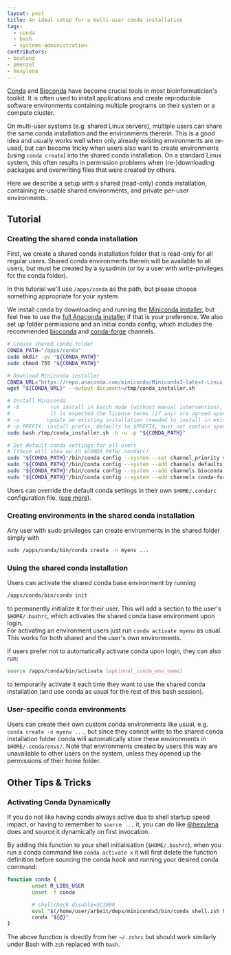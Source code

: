 ```yaml
---
layout: post
title: An ideal setup for a multi-user conda installation
tags:
  - conda
  - bash
  - systems-administration
contributors:
- boulund
- pmenzel
- hexylena
---
```


[Conda](https://docs.conda.io/projects/conda/en/stable/) and [Bioconda](https://bioconda.github.io/) have become crucial tools in most bioinformatician's toolkit. It is often used to install applications and create reproducible software environments containing multiple programs on their system or a compute cluster. 

On multi-user systems (e.g. shared Linux servers), multiple users can share the same conda installation and the environments thererin. This is a good idea and usually works well when only already existing environments are re-used, but can become tricky when users also want to create environments (using `conda create`) into the shared conda installation. On a standard Linux system, this often results in permission problems when (re-)downloading packages and overwriting files that were created by others.

Here we describe a setup with a shared (read-only) conda installation, containing re-usable shared environments, and private per-user environments.

## Tutorial

### Creating the shared conda installation

First, we create a shared conda installation folder that is read-only for all regular users. Shared conda environments therein will be available to all users, but must be created by a sysadmin (or by a user with write-privileges for the conda folder). 

In this tutorial we'll use `/apps/conda` as the path, but please choose something appropriate for your system.

We install conda by downloading and running the [Miniconda installer](https://repo.anaconda.com/miniconda/), but feel free to use the [full Anaconda installer](https://repo.anaconda.com/archive/) if that is your preference. We also set up folder permissions and an initial conda config, which includes the recommended [bioconda](https://bioconda.github.io/) and [conda-forge](https://conda-forge.org/) channels.

```bash
# Create shared conda folder
CONDA_PATH="/apps/conda"
sudo mkdir -pv "${CONDA_PATH}"
sudo chmod 755 "${CONDA_PATH}"

# Download Miniconda installer
CONDA_URL="https://repo.anaconda.com/miniconda/Miniconda3-latest-Linux-x86_64.sh"
wget "${CONDA_URL}" --output-document=/tmp/conda_installer.sh

# Install Miniconda
# -b          run install in batch mode (without manual intervention),
#             it is expected the license terms (if any) are agreed upon
# -u         update an existing installation (needed to install in existing dir)
# -p PREFIX  install prefix, defaults to $PREFIX, must not contain spaces.
sudo bash /tmp/conda_installer.sh -b -u -p "${CONDA_PATH}"

# Set default conda settings for all users
# (these will show up in $CONDA_PATH/.condarc)
sudo "${CONDA_PATH}"/bin/conda config --system --set channel_priority strict
sudo "${CONDA_PATH}"/bin/conda config --system --add channels defaults
sudo "${CONDA_PATH}"/bin/conda config --system --add channels bioconda
sudo "${CONDA_PATH}"/bin/conda config --system --add channels conda-forge
```

Users can override the default conda settings in their own `$HOME/.condarc` configuration file, [(see more)](https://conda.io/projects/conda/en/latest/user-guide/configuration/admin-multi-user-install.html#user-configuration-file).

### Creating environments in the shared conda installation
Any user with sudo privileges can create environments in the shared folder simply with
```bash
sudo /apps/conda/bin/conda create -n myenv ...
```

### Using the shared conda installation
Users can activate the shared conda base environment by running
```bash
/apps/conda/bin/conda init
```
to permanently initialize it for their user.
This will add a section to the user's `$HOME/.bashrc`, which activates the shared conda base environment upon login.  
For activating an environment users just run `conda activate myenv` as usual. This works for both shared and the user's own environments.

If users prefer not to automatically activate conda upon login, they can also run:
```bash
source /apps/conda/bin/activate [optional_conda_env_name]
```
to temporarily activate it each time they want to use the shared conda installation (and use conda as usual for the rest of this bash session).

### User-specific conda environments
Users can create their own custom conda environments like usual, e.g. `conda create -n myenv ...`, but since they cannot write to the shared conda installation folder conda will automatically store these environments in `$HOME/.conda/envs/`. Note that environments created by users this way are unavailable to other users on the system, unless they opened up the permissions of their home folder.


## Other Tips & Tricks

### Activating Conda Dynamically

If you do not like having conda always active due to shell startup speed impact, or having to remember to `source ...` it, you can do like [@hexylena](https://github.com/hexylena) does and source it dynamically on first invocation.

By adding this function to your shell initialisation (`$HOME/.bashrc`), when you run a conda command like `conda activate x` it will first delete the function definition before sourcing the conda hook and running your desired conda command:

```bash
function conda {
        unset R_LIBS_USER
        unset -f conda

        # shellcheck disable=SC1090
        eval "$(/home/user/arbeit/deps/miniconda3/bin/conda shell.zsh hook)"
        conda "${@}"
}
```

The above function is directly from her `~/.zshrc` but should work similarly under Bash with `zsh` replaced with `bash`.


